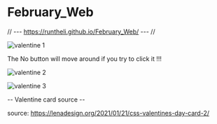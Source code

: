 # February_Web

// --- https://runtheli.github.io/February_Web/ --- //

![valentine 1](https://github.com/user-attachments/assets/09cd872c-ae86-4a55-860a-e285bd6a4bbf)

The No button will move around if you try to click it !!! 

![valentine 2](https://github.com/user-attachments/assets/ebce3707-a589-42dc-bce6-f7ba0e3aab92)

![valentine 3](https://github.com/user-attachments/assets/6b88faa2-89a3-41b4-ae75-1abb34fc0abb)


-- Valentine card source --

source: https://lenadesign.org/2021/01/21/css-valentines-day-card-2/
